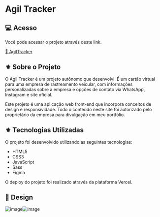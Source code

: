 
# Agil Tracker

## 💻 Acesso 

Você pode acessar o projeto através deste link.


 <a href="https://agil-tracker.vercel.app/"> 🔗 AgilTracker</a>


## ⚜️ Sobre o Projeto

O Agil Tracker é um projeto autônomo que desenvolvi. É um cartão virtual para uma empresa de rastreamento veicular, com informações personalizadas sobre a empresa e opções de contato via WhatsApp, Instagram e site oficial.

Este projeto é uma aplicação web front-end que incorpora conceitos de design e responsividade. Todo o conteúdo neste site foi autorizado pelo proprietário da empresa para divulgação em meu portfólio.

## ⚜️ Tecnologias Utilizadas

O projeto foi desenvolvido utilizando as seguintes tecnologias:

- HTML5
- CSS3
- JavaScript
- Sass
- Figma

O deploy do projeto foi realizado através da plataforma Vercel.

## 🎨 Design

![image](https://user-images.githubusercontent.com/90789503/214720473-865e73ab-f0ba-483f-a446-b294662a551b.png)![image](https://user-images.githubusercontent.com/90789503/214720516-f7ff58b1-e8c4-4d64-904f-795dbfbb9a7e.png)

